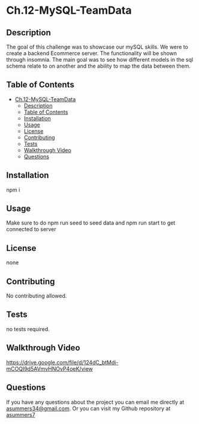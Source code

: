 # Ch.12-MySQL-TeamData 


## Description
The goal of this challenge was to showcase our mySQL skills. We were to create a backend Ecommerce server. The functionality will be shown through insomnia. The main goal was to see how different models in the sql schema relate to on another and the ability to map the data between them.  

## Table of Contents
- [Ch.12-MySQL-TeamData](#ch12-mysql-teamdata)
  - [Description](#description)
  - [Table of Contents](#table-of-contents)
  - [Installation](#installation)
  - [Usage](#usage)
  - [License](#license)
  - [Contributing](#contributing)
  - [Tests](#tests)
  - [Walkthrough Video](#walkthrough-video)
  - [Questions](#questions)

## Installation
npm i

## Usage
Make sure to do npm run seed to seed data and npm run start to get connected to server

## License
none

## Contributing
No contributing allowed. 

## Tests
no tests required.

## Walkthrough Video
https://drive.google.com/file/d/124dC_btMdi-mCOQI9d5AVmvHNOvP4oeK/view

## Questions
If you have any questions about the project you can email me directly at asummers34@gmail.com. Or you can visit
my Github repository at [asummers7](https://www.github.com/asummers7) 